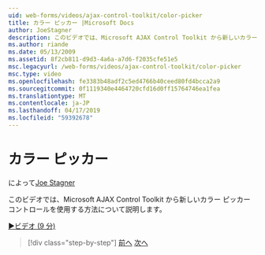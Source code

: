 ```yaml
---
uid: web-forms/videos/ajax-control-toolkit/color-picker
title: カラー ピッカー |Microsoft Docs
author: JoeStagner
description: このビデオでは、Microsoft AJAX Control Toolkit から新しいカラー ピッカー コントロールを使用する方法について説明します。
ms.author: riande
ms.date: 05/13/2009
ms.assetid: 8f2cb811-d9d3-4a6a-a7d6-f2035cfe51e5
msc.legacyurl: /web-forms/videos/ajax-control-toolkit/color-picker
msc.type: video
ms.openlocfilehash: fe3383b48adf2c5ed4766b40ceed80fd4bcca2a9
ms.sourcegitcommit: 0f1119340e4464720cfd16d0ff15764746ea1fea
ms.translationtype: MT
ms.contentlocale: ja-JP
ms.lasthandoff: 04/17/2019
ms.locfileid: "59392678"
---
```

# <a name="color-picker"></a>カラー ピッカー

によって[Joe Stagner](https://github.com/JoeStagner)

このビデオでは、Microsoft AJAX Control Toolkit から新しいカラー ピッカー コントロールを使用する方法について説明します。

[&#9654;ビデオ (9 分)](https://channel9.msdn.com/Blogs/ASP-NET-Site-Videos/color-picker)

> [!div class="step-by-step"]
> [前へ](control-extenders.md)
> [次へ](combo-box.md)
